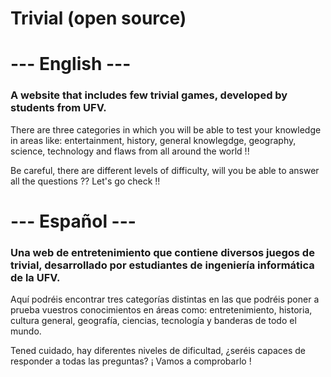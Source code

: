 # Trivial (open source)
<h1>--- English ---</h1>

<h3>A website that includes few trivial games, developed by students from UFV.</h3>

<p>There are three categories in which you will be able to test your knowledge in areas like: entertainment, history, general knowlegdge, geography, science, technology and flaws from all around the world !!</p>

<p>Be careful, there are different levels of difficulty, will you be able to answer all the questions ??
Let's go check !!</p>

<h1>--- Español ---</h1>
<h3>Una web de entretenimiento que contiene diversos juegos de trivial, desarrollado por estudiantes de ingeniería informática de la UFV.</h3>

<p>Aquí podréis encontrar tres categorías distintas en las que podréis poner a prueba vuestros conocimientos en áreas como: entretenimiento, historia, cultura general, geografía, ciencias, tecnología y banderas de todo el mundo.</p>

<p>Tened cuidado, hay diferentes niveles de dificultad, ¿seréis capaces de responder a todas las preguntas? ¡ Vamos a comprobarlo !</p>

